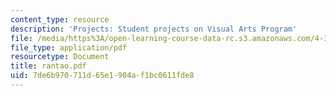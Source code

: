 ```yaml
---
content_type: resource
description: 'Projects: Student projects on Visual Arts Program'
file: /media/https%3A/open-learning-course-data-rc.s3.amazonaws.com/4-341-introduction-to-photography-fall-2002/7de6b970711d65e1904af1bc0611fde8_rantao.pdf
file_type: application/pdf
resourcetype: Document
title: rantao.pdf
uid: 7de6b970-711d-65e1-904a-f1bc0611fde8
---
```

